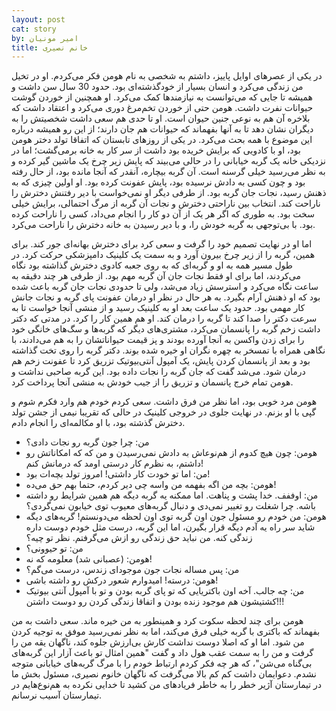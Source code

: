 ```yaml
---
layout: post
cat: story
by: امیر مونیان
title: خانم نصیری
---
```


در یکی از عصرهای اوایل پاییز، داشتم به شخصی به نام هومن فکر می‌کردم. او در تخیل من زندگی می‌کرد و انسان بسیار از خودگذشته‌ای بود. حدود 30 سال سن داشت و همیشه تا جایی که می‌توانست به نیازمندها کمک می‌کرد. او همچنین از خوردن گوشت حیوانات نفرت داشت. هومن حتی از خوردن تخم‌مرغ دوری می‌کرد و اعتقاد داشت که بلاخره آن هم به نوعی جنین حیوان است. او تا حدی هم سعی داشت شخصیتش را به دیگران نشان دهد تا به آنها بفهماند که حیوانات هم جان دارند؛ از این رو همیشه درباره این موضوع با همه بحث می‌کرد. در یکی از روزهای تابستان که اتفاقا تولد دختر هومن بود، او با کادویی که برایش خریده بود داشت از سر کار به خانه برمی‌گشت؛ اما در نزدیکی خانه یک گربه خیابانی را در حالی می‌بیند که پایش زیر چرخ یک ماشین گیر کرده و به نظر می‌رسید خیلی گرسنه است. آن گربه بیچاره، آنقدر که آنجا مانده بود، از حال رفته بود و چون کسی به دادش نرسیده بود، پایش عفونت کرده بود. او اولین چیزی که به ذهنش رسید، نجات جان گربه بود. از طرفی دیگر او نمی‌خواست با دیر رفتنش دخترش را ناراحت کند. انتخاب بین ناراحتی دخترش و نجات آن گربه از مرگ احتمالی، برایش خیلی سخت بود. به طوری که اگر هر یک از آن دو کار را انجام می‌داد، کسی را ناراحت کرده بود. با بی‌توجهی به گربه خودش را، و با دیر رسیدن به خانه دخترش را ناراحت می‌کرد.

اما او در نهایت تصمیم خود را گرفت و سعی کرد برای دخترش بهانه‌ای جور کند. برای همین، گربه را از زیر چرخ بیرون آورد و به سمت یک کلینیک دامپزشکی حرکت کرد. در طول مسیر همه به او و گربه‌ای که به روی جعبه کادوی دخترش گذاشته بود نگاه می‌کردند، اما برای او فقط نجات جان آن گربه مهم بود. از طرفی هر چند دقیقه به ساعت نگاه می‌کرد و استرسش زیاد می‌شد، ولی تا حدودی نجات جان گربه باعث شده بود که او ذهنش آرام بگیرد. به هر حال در نظر او درمان عفونت پای گربه و نجات جانش کار مهمی بود. حدود یک ساعت بعد او به کلینیک رسید و از منشی آنجا خواست تا به سرعت دکتر را صدا کند تا گربه را درمان کند. او هم همین کار را کرد. در مدتی که دکتر داشت زخم گربه را پانسمان می‌کرد، مشتری‌های دیگر که گربه‌ها و سگ‌های خانگی خود را برای زدن واکسن به آنجا آورده بودند و پز قیمت حیواناتشان را به هم می‌دادند، با نگاهی همراه با تمسخر به چهره نگران او خیره شده بوند. دکتر گربه را روی تخت گذاشته بود و بعد از پانسمان کردن پایش، یک آمپول آنتی‌بیوتیک تزریق کرد تا عفونت زخم هم درمان شود. می‌شد گفت که جان گربه را نجات داده بود. این گربه صاحبی نداشت و هومن تمام خرج پانسمان و تزریق را از جیب خودش به منشی آنجا پرداخت کرد.

هومن مرد خوبی بود، اما نظر من فرق داشت. سعی کردم خودم هم وارد فکرم شوم و گپی با او بزنم. در نهایت جلوی در خروجی کلینیک در حالی که تقریبا نیمی از جشن تولد دخترش گذشته بود، با او مکالمه‌ای را انجام دادم.

- من: چرا جون گربه رو نجات دادی؟
- هومن: چون هیچ کدوم از هم‌نوعاش به دادش نمی‌رسیدن و من که که امکاناتش رو داشتم، به نظرم کار درستی اومد که درمانش کنم!
- من: اما تو خودت کار داشتی! امروز تولد بچه‌ات بود!
- هومن: بچه من اگه بفهمه من واسه چی دیر کردم، حتما بهم حق می‌ده!
- من: اوففف. خدا پشت و پناهت. اما ممکنه یه گربه دیگه هم همین شرایط رو داشته باشه. چرا شغلت رو تغییر نمی‌دی و دنبال گربه‌های معیوب توی خیابون نمی‌گردی؟
- هومن: من خودم رو مسئول جون اون گربه توی اون لحظه می‌دونستم! گربه‌های دیگه شاید سر راه یه آدم دیگه قرار بگیرن، اما این گربه، درست مثل خودم دوست داره زندگی کنه. من نباید حق زندگی رو ازش می‌گرفتم. نظر تو چیه؟
- من: تو حیوونی؟
- هومن: (عصبانی شد) معلومه که نه!
- من: پس مساله نجات جون موجودای زندس، درست می‌گم؟
- هومن: درسته! امیدوارم شعور درکش رو داشته باشی!
- من: چه جالب. آخه اون باکتریایی که تو پای گربه بودن و تو با آمپول آنتی بیوتیک کشتیشون هم موجود زنده بودن و اتفاقا زندگی کردن رو دوست داشتن!!!

هومن برای چند لحظه سکوت کرد و همینطور به من خیره ماند. سعی داشت به من بفهماند که باکتری با گربه خیلی فرق می‌کند، اما به نظر نمی‌رسید موفق به توجیه کردن من شود. اما او که اصلا دوست نداشت کارش بی‌ارزش جلوه کند، ناگهان یقه من را گرفت و من را به سمت عقب هول داد و گفت "همین امثال تو باعث آزار این گربه‌های بی‌گناه می‌شن"، که هر چه فکر کردم ارتباط خودم را با مرگ گربه‌های خیابانی متوجه نشدم. دعوایمان داشت کم کم بالا می‌گرفت که ناگهان خانوم نصیری، مسئول بخش ما در تیمارستان آژیر خطر را به خاطر فریادهای من کشید تا خدایی نکرده به هم‌نوع‌هایم در تیمارستان آسیب نرسانم.